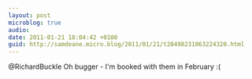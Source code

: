 ```yaml
---
layout: post
microblog: true
audio: 
date: 2011-01-21 18:04:42 +0100
guid: http://samdeane.micro.blog/2011/01/21/t28498231063224320.html
---
```

@RichardBuckle Oh bugger - I'm booked with them in February :(

